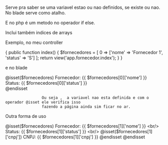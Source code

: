 Serve pra saber se uma variavel estao ou nao definidos, se existe ou nao.
No blade serve como atalho.

E no php é um metodo no operador if else.

Inclui também indices de arrays





Exemplo, no meu controller

{
    public function index() 
    {
        $fornecedores = 
        [
            0 => ['nome' => 'Fornecedor 1', 'status' => 'S']
        ];
        return view('app.fornecedor.index');
    }
}


e no blade 

@isset($fornecedores)
Fornecedor: {{ $fornecedores[0]['nome'] }}
<br/>
Status: {{ $fornecedores[0]['status'] }}
<br/>
@endisset

                    Ou seja ,  a variavel nao esta definida e com o operador @isset ele verifica isso 
                    fazendo a página ainda sim ficar no ar.


Outra forma de uso 

@isset($fornecedores)
Fornecedor: {{ $fornecedores[1]['nome'] }}
<br/>
Status: {{ $fornecedores[1]['status'] }}
<br/>
@isset($fornecedores[1]['cnpj'])
    CNPJ: {{ $fornecedores[1]['cnpj'] }}
@endisset
@endisset